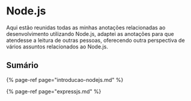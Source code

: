 # Node.js

Aqui estão reunidas todas as minhas anotações relacionadas ao desenvolvimento utilizando Node.js, adaptei as anotações para que atendesse a leitura de outras pessoas, oferecendo outra perspectiva de vários assuntos relacionados ao Node.js.

## Sumário

{% page-ref page="introducao-nodejs.md" %}

{% page-ref page="expressjs.md" %}

